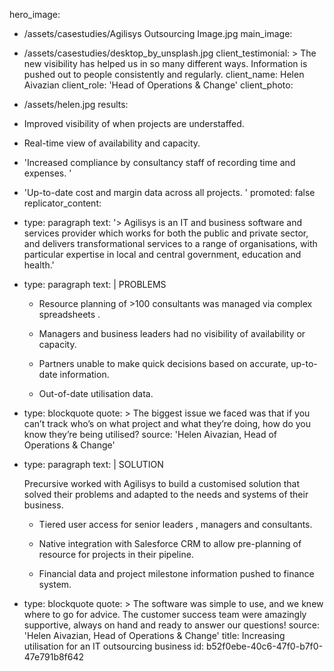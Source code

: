 hero_image:
  - /assets/casestudies/Agilisys Outsourcing Image.jpg
main_image:
  - /assets/casestudies/desktop_by_unsplash.jpg
client_testimonial: >
  The new visibility has helped us in so many different ways. Information is pushed out to people
  consistently and regularly.
client_name: Helen Aivazian
client_role: 'Head of Operations & Change'
client_photo:
  - /assets/helen.jpg
results:
  - Improved visibility of when projects are understaffed.
  - Real-time view of availability and capacity.
  - 'Increased compliance by consultancy staff of recording time and expenses. '
  - 'Up-to-date cost and margin data across all projects. '
promoted: false
replicator_content:
  - 
    type: paragraph
    text: '> Agilisys is an IT and business software and services provider which works for both the public and private sector, and delivers transformational services to a range of organisations, with particular expertise in local and central government, education and health.'
  - 
    type: paragraph
    text: |
      PROBLEMS
      
      + Resource planning of  >100 consultants was managed via complex spreadsheets .
      
      + Managers and business leaders had no visibility of availability or capacity.
      
      + Partners unable to make quick decisions based on accurate, up-to-date information.
      
      + Out-of-date utilisation data.
  - 
    type: blockquote
    quote: >
      The biggest issue we faced was that if you can’t track who’s on what project and what they’re
      doing, how do you know they’re being utilised?
    source: 'Helen Aivazian, Head of Operations & Change'
  - 
    type: paragraph
    text: |
      SOLUTION
      
      Precursive worked with Agilisys to build a customised solution that solved their problems and adapted to the needs and systems of their business.
      
      + Tiered user access for senior leaders , managers and consultants.
      
      + Native integration with Salesforce CRM to allow pre-planning of resource for projects in their pipeline.
      
      + Financial data and project milestone information pushed to finance system.
  - 
    type: blockquote
    quote: >
      The software was simple to use, and we knew where to go for advice. The customer success team were
      amazingly supportive, always on hand and ready to answer our questions!
    source: 'Helen Aivazian, Head of Operations & Change'
title: Increasing utilisation for an IT outsourcing business
id: b52f0ebe-40c6-47f0-b7f0-47e791b8f642
